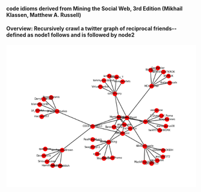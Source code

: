 #### code idioms derived from Mining the Social Web, 3rd Edition (Mikhail Klassen, Matthew A. Russell)
#### Overview: Recursively crawl a twitter graph of reciprocal friends--defined as node1 follows and is followed by node2

![](networkx-names.png)